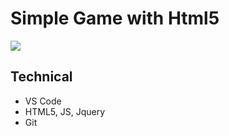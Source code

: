# Simple Game with Html5
<img src="https://imgur.com/LKPNE8V">

## Technical
- VS Code
- HTML5, JS, Jquery
- Git

